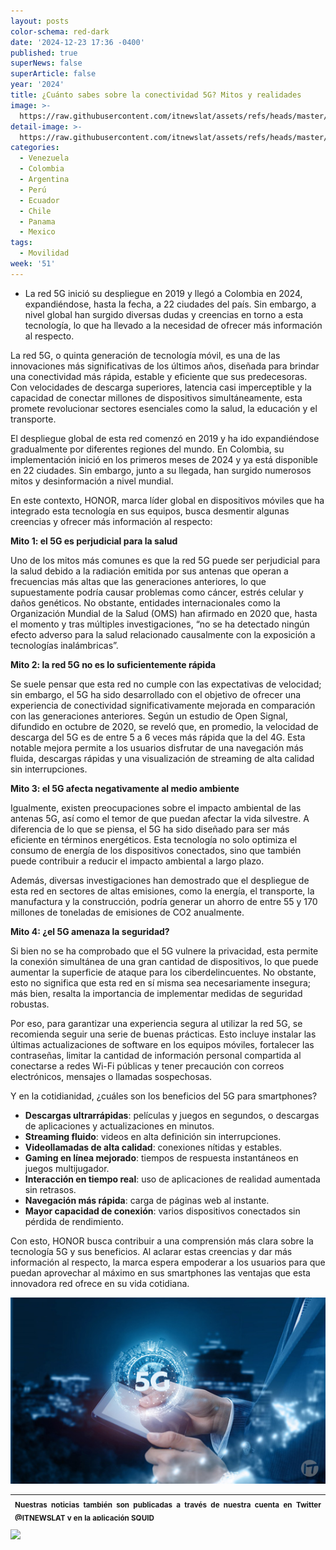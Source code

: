 ```yaml
---
layout: posts
color-schema: red-dark
date: '2024-12-23 17:36 -0400'
published: true
superNews: false
superArticle: false
year: '2024'
title: ¿Cuánto sabes sobre la conectividad 5G? Mitos y realidades
image: >-
  https://raw.githubusercontent.com/itnewslat/assets/refs/heads/master/img/540x320/5G-Tecnologia-p.jpg
detail-image: >-
  https://raw.githubusercontent.com/itnewslat/assets/refs/heads/master/img/1024x680/5G-Tecnologia-g.jpg
categories:
  - Venezuela
  - Colombia
  - Argentina
  - Perú
  - Ecuador
  - Chile
  - Panama
  - Mexico
tags:
  - Movilidad
week: '51'
---
```

- La red 5G inició su despliegue en 2019 y llegó a Colombia en 2024, expandiéndose, hasta la fecha, a 22 ciudades del país. Sin embargo, a nivel global han surgido diversas dudas y creencias en torno a esta tecnología, lo que ha llevado a la necesidad de ofrecer más información al respecto.
 
La red 5G, o quinta generación de tecnología móvil, es una de las innovaciones más significativas de los últimos años, diseñada para brindar una conectividad más rápida, estable y eficiente que sus predecesoras. Con velocidades de descarga superiores, latencia casi imperceptible y la capacidad de conectar millones de dispositivos simultáneamente, esta promete revolucionar sectores esenciales como la salud, la educación y el transporte.

El despliegue global de esta red comenzó en 2019 y ha ido expandiéndose gradualmente por diferentes regiones del mundo. En Colombia, su implementación inició en los primeros meses de 2024 y ya está disponible en 22 ciudades. Sin embargo, junto a su llegada, han surgido numerosos mitos y desinformación a nivel mundial. 

En este contexto, HONOR, marca líder global en dispositivos móviles que ha integrado esta tecnología en sus equipos, busca desmentir algunas creencias y ofrecer más información al respecto:

**Mito 1: el 5G es perjudicial para la salud**

Uno de los mitos más comunes es que la red 5G puede ser perjudicial para la salud debido a la radiación emitida por sus antenas que operan a frecuencias más altas que las generaciones anteriores, lo que supuestamente podría causar problemas como cáncer, estrés celular y daños genéticos. No obstante, entidades internacionales como la Organización Mundial de la Salud (OMS) han afirmado en 2020 que, hasta el momento y tras múltiples investigaciones, “no se ha detectado ningún efecto adverso para la salud relacionado causalmente con la exposición a tecnologías inalámbricas”.

**Mito 2: la red 5G no es lo suficientemente rápida**

Se suele pensar que esta red no cumple con las expectativas de velocidad; sin embargo, el 5G ha sido desarrollado con el objetivo de ofrecer una experiencia de conectividad significativamente mejorada en comparación con las generaciones anteriores. Según un estudio de Open Signal, difundido en octubre de 2020, se reveló que, en promedio, la velocidad de descarga del 5G es de entre 5 a 6 veces más rápida que la del 4G. Esta notable mejora permite a los usuarios disfrutar de una navegación más fluida, descargas rápidas y una visualización de streaming de alta calidad sin interrupciones.

**Mito 3: el 5G afecta negativamente al medio ambiente**

Igualmente, existen preocupaciones sobre el impacto ambiental de las antenas 5G, así como el temor de que puedan afectar la vida silvestre. A diferencia de lo que se piensa, el 5G ha sido diseñado para ser más eficiente en términos energéticos. Esta tecnología no solo optimiza el consumo de energía de los dispositivos conectados, sino que también puede contribuir a reducir el impacto ambiental a largo plazo.

Además, diversas investigaciones han demostrado que el despliegue de esta red en sectores de altas emisiones, como la energía, el transporte, la manufactura y la construcción, podría generar un ahorro de entre 55 y 170 millones de toneladas de emisiones de CO2 anualmente.

**Mito 4: ¿el 5G amenaza la seguridad?**

Si bien no se ha comprobado que el 5G vulnere la privacidad, esta permite la conexión simultánea de una gran cantidad de dispositivos, lo que puede aumentar la superficie de ataque para los ciberdelincuentes.  No obstante, esto no significa que esta red en sí misma sea necesariamente insegura; más bien, resalta la importancia de implementar medidas de seguridad robustas.

Por eso, para garantizar una experiencia segura al utilizar la red 5G, se recomienda seguir una serie de buenas prácticas. Esto incluye instalar las últimas actualizaciones de software en los equipos móviles, fortalecer las contraseñas, limitar la cantidad de información personal compartida al conectarse a redes Wi-Fi públicas y tener precaución con correos electrónicos, mensajes o llamadas sospechosas.

Y en la cotidianidad, ¿cuáles son los beneficios del 5G para smartphones?

- **Descargas ultrarrápidas**: películas y juegos en segundos, o descargas de aplicaciones y actualizaciones en minutos.
- **Streaming fluido**: videos en alta definición sin interrupciones.
- **Videollamadas de alta calidad**: conexiones nítidas y estables.
- **Gaming en línea mejorado**: tiempos de respuesta instantáneos en juegos multijugador.
- **Interacción en tiempo real**: uso de aplicaciones de realidad aumentada sin retrasos.
- **Navegación más rápida**: carga de páginas web al instante.
- **Mayor capacidad de conexión**: varios dispositivos conectados sin pérdida de rendimiento.

Con esto, HONOR busca contribuir a una comprensión más clara sobre la tecnología 5G y sus beneficios. Al aclarar estas creencias y dar más información al respecto, la marca espera empoderar a los usuarios para que puedan aprovechar al máximo en sus smartphones las ventajas que esta innovadora red ofrece en su vida cotidiana. 

![](https://raw.githubusercontent.com/itnewslat/assets/refs/heads/master/img/540x320/5G-Tecnologia-p.jpg)

<table style="height: 42px;" width="569">
<tbody>
<tr>
<td style="text-align: justify;"><sub><strong>Nuestras noticias también son publicadas a través de nuestra cuenta en Twitter <a href="https://twitter.com/itnewslat?lang=es">@ITNEWSLAT</a> y en la aplicación <a href="https://squidapp.co/en/">SQUID</a></strong></sub></td>
</tr>
</tbody>
</table>

<img src="https://tracker.metricool.com/c3po.jpg?hash=56f88a41e39ab42c063cc51676587a04"/>